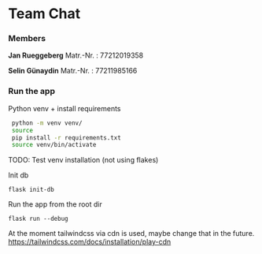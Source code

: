 
# Team Chat

### Members 

**Jan Rueggeberg**
Matr.-Nr.
: 77212019358

**Selin Günaydin**
Matr.-Nr.
: 77211985166


### Run the app

Python venv + install requirements
```bash
 python -m venv venv/ 
 source 
 pip install -r requirements.txt
 source venv/bin/activate
```

TODO: Test venv installation (not using flakes)

Init db 
```
flask init-db
```

Run the app from the root dir
```
flask run --debug
```


At the moment tailwindcss via cdn is used, maybe change that in the future.
https://tailwindcss.com/docs/installation/play-cdn
